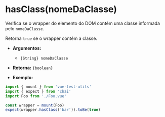 # hasClass(nomeDaClasse)

Verifica se o wrapper do elemento do DOM contém uma classe informada pelo `nomeDaClasse`.

Retorna `true` se o wrapper contém a classe.

- **Argumentos:**
  - `{String} nomeDaClasse`

- **Retorna:** `{boolean}`

- **Exemplo:**

```js
import { mount } from 'vue-test-utils'
import { expect } from 'chai'
import Foo from './Foo.vue'

const wrapper = mount(Foo)
expect(wrapper.hasClass('bar')).toBe(true)
```
